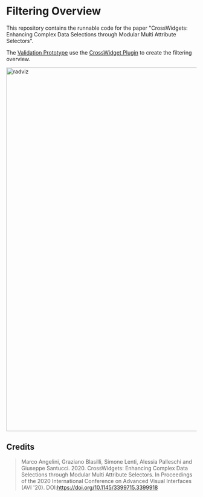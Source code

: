 # Filtering Overview
This repository contains the runnable code for the paper "CrossWidgets: Enhancing Complex Data Selections through Modular Multi Attribute Selectors".

The [Validation Prototype](https://aware-diag-sapienza.github.io/filtering-overview/prototype/index.html) use the [CrossWidget Plugin](https://github.com/aware-diag-sapienza/crosswidget) to create the filtering overview. 

<img alt="radviz" src="https://github.com/aware-diag-sapienza/filtering-overview/dev/master/overview.png" width="960">

## Credits
 > Marco Angelini, Graziano Blasilli, Simone Lenti, Alessia Palleschi and Giuseppe Santucci. 2020. CrossWidgets: Enhancing Complex Data Selections through Modular Multi Attribute Selectors. In Proceedings of the 2020 International Conference on Advanced Visual Interfaces (AVI '20). DOI:https://doi.org/10.1145/3399715.3399918
